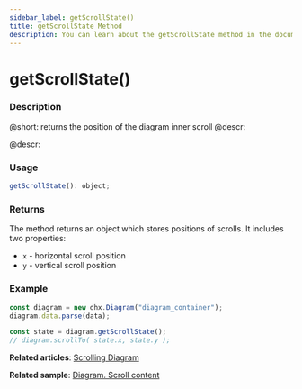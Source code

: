 ```yaml
---
sidebar_label: getScrollState()
title: getScrollState Method
description: You can learn about the getScrollState method in the documentation of the DHTMLX JavaScript Diagram library. Browse developer guides and API reference, try out code examples and live demos, and download a free 30-day evaluation version of DHTMLX Diagram.
---
```


# getScrollState()

### Description

@short: returns the position of the diagram inner scroll
@descr: 

@descr:

### Usage

~~~jsx 
getScrollState(): object;
~~~

### Returns

The method returns an object which stores positions of scrolls. It includes two properties:

- `x` - horizontal scroll position
- `y` - vertical scroll position

### Example

~~~jsx {4}
const diagram = new dhx.Diagram("diagram_container");
diagram.data.parse(data);

const state = diagram.getScrollState();
// diagram.scrollTo( state.x, state.y );
~~~

**Related articles**: [Scrolling Diagram](../../../guides/diagram/scrolling_diagram/)

**Related sample**: [Diagram. Scroll content](https://snippet.dhtmlx.com/f970hbym)